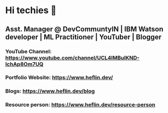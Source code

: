 # Hi techies 👋
## Asst. Manager @ DevCommuntyIN | IBM Watson developer | ML Practitioner | YouTuber | Blogger
### YouTube Channel: https://www.youtube.com/channel/UCL4lMBulKND-IchAp8Om7UQ
### Portfolio Website: https://www.heflin.dev/
### Blogs: https://www.heflin.dev/blog
### Resource person: https://www.heflin.dev/resource-person
<!--
**heflinstephenraj/heflinstephenraj** is a ✨ _special_ ✨ repository because its `README.md` (this file) appears on your GitHub profile.

Here are some ideas to get you started:

- 🔭 I’m currently working on ...
- 🌱 I’m currently learning ...
- 👯 I’m looking to collaborate on ...
- 🤔 I’m looking for help with ...
- 💬 Ask me about ...
- 📫 How to reach me: ...
- 😄 Pronouns: ...
- ⚡ Fun fact: ...
-->
